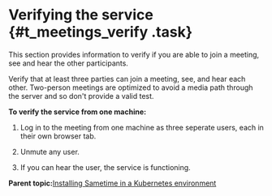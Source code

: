 # Verifying the service {#t_meetings_verify .task}

This section provides information to verify if you are able to join a meeting, see and hear the other participants.

Verify that at least three parties can join a meeting, see, and hear each other. Two-person meetings are optimized to avoid a media path through the server and so don't provide a valid test.

**To verify the service from one machine:**

1.  Log in to the meeting from one machine as three seperate users, each in their own browser tab.

2.  Unmute any user.

3.  If you can hear the user, the service is functioning.


**Parent topic:**[Installing Sametime in a Kubernetes environment](installation_sametime_kubernetes.md)

